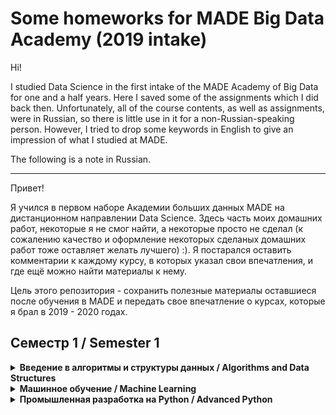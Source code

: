 # Some homeworks for MADE Big Data Academy (2019 intake)
Hi! 

I studied Data Science in the first intake of the MADE Academy of Big Data for one and a half years. Here I saved some of the assignments which I did back then. Unfortunately, all of the course contents, as well as assignments, were in Russian, so there is little use in it for a non-Russian-speaking person. However, I tried to drop some keywords in English to give an impression of what I studied at MADE.

The following is a note in Russian.

 -------
Привет! 

Я учился в первом наборе Академии больших данных MADE на дистанционном направлении Data Science. Здесь часть моих домашних работ, некоторые я не смог найти, а некоторые просто не сделал (к сожалению качество и оформление некоторых сделаных домашних работ тоже оставляет желать лучшего) :). Я постарался оставить комментарии к каждому курсу, в которых указал свои впечатления, и где ещё можно найти материалы к нему.
 
Цель этого репозитория - сохранить полезные материалы оставшиеся после обучения в MADE и передать свое впечатление о курсах, которые я брал в 2019 - 2020 годах.

## Семестр 1  / Semester 1
<details>
  <summary> <b>Введение в алгоритмы и структуры данных / Algorithms and Data Structures</b></summary
  <q> Ссылки нет.</q>

</details>
<details>
  <summary> <b>Mашинное обучение  / Machine Learning</b></summary
  <q> Ссылки нет.</q>
</details>
<details>
  <summary> <b> Промышленная разработка на Python / Advanced Python</b></summary
  <q> Ссылки нет.</q>
</details>



